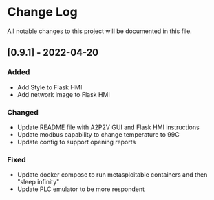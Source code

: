 # Change Log

All notable changes to this project will be documented in this file.
 
## [0.9.1] - 2022-04-20

### Added

- Add Style to Flask HMI 
- Add network image to Flask HMI

### Changed

- Update README file with A2P2V GUI and Flask HMI instructions
- Update modbus capability to change temperature to 99C
- Update config to support opening reports

### Fixed

- Update docker compose to run metasploitable containers and then "sleep infinity"
- Update PLC emulator to be more respondent
